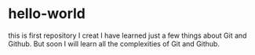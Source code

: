 # hello-world
this is first repository I creat
I have learned just a few things about Git and Github. But soon I will learn all the complexities of Git and Github.
